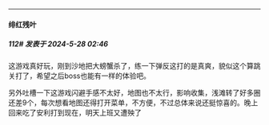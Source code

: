 ﻿
*****

####  绯红残叶  
##### 112#       发表于 2024-5-28 02:46

这游戏真好玩，刚到沙地把大螃蟹杀了，练一下弹反这打的是真爽，貌似这个算跳关打了，希望之后boss也能有一样的体验吧。

另外吐槽一下这游戏闪避手感不太好，地图也不太行，影响收集，浅滩转了好多圈还差9个，每次想看地图还得打开菜单，不方便，不过总体来说还挺惊喜的。晚上回来吃了安利打到现在，明天上班又遭殃了

